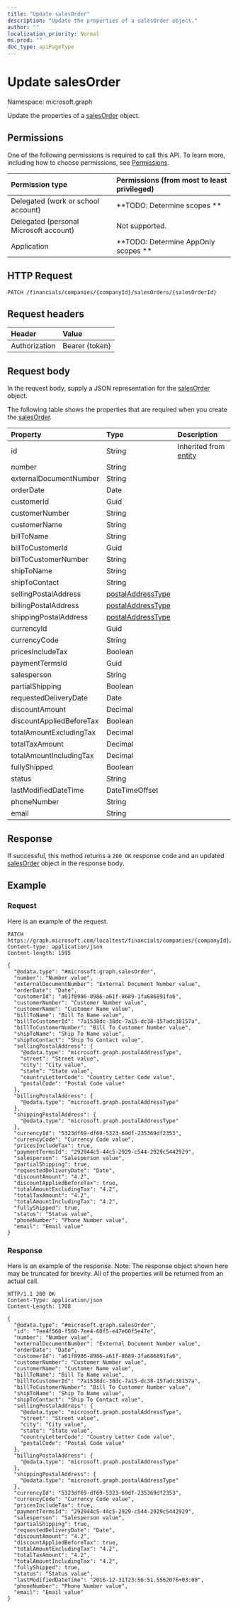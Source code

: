 ```yaml
---
title: "Update salesOrder"
description: "Update the properties of a salesOrder object."
author: ""
localization_priority: Normal
ms.prod: ""
doc_type: apiPageType
---
```


# Update salesOrder

Namespace: microsoft.graph

Update the properties of a [salesOrder](../resources/salesorder.md) object.

## Permissions
One of the following permissions is required to call this API. To learn more, including how to choose permissions, see [Permissions](/concepts/permissions-reference.md).

|Permission type|Permissions (from most to least privileged)|
|:---|:---|
|Delegated (work or school account)|**TODO: Determine scopes **|
|Delegated (personal Microsoft account)|Not supported.|
|Application|**TODO: Determine AppOnly scopes **|

## HTTP Request
<!-- {
  "blockType": "ignored"
}
-->
``` http
PATCH /financials/companies/{companyId}/salesOrders/{salesOrderId}
```

## Request headers
|Header|Value|
|:---|:---|
|Authorization|Bearer {token}|

## Request body
In the request body, supply a JSON representation for the [salesOrder](../resources/salesorder.md) object.

The following table shows the properties that are required when you create the [salesOrder](../resources/salesorder.md).

|Property|Type|Description|
|:---|:---|:---|
|id|String| Inherited from [entity](../resources/entity.md)|
|number|String||
|externalDocumentNumber|String||
|orderDate|Date||
|customerId|Guid||
|customerNumber|String||
|customerName|String||
|billToName|String||
|billToCustomerId|Guid||
|billToCustomerNumber|String||
|shipToName|String||
|shipToContact|String||
|sellingPostalAddress|[postalAddressType](../resources/postaladdresstype.md)||
|billingPostalAddress|[postalAddressType](../resources/postaladdresstype.md)||
|shippingPostalAddress|[postalAddressType](../resources/postaladdresstype.md)||
|currencyId|Guid||
|currencyCode|String||
|pricesIncludeTax|Boolean||
|paymentTermsId|Guid||
|salesperson|String||
|partialShipping|Boolean||
|requestedDeliveryDate|Date||
|discountAmount|Decimal||
|discountAppliedBeforeTax|Boolean||
|totalAmountExcludingTax|Decimal||
|totalTaxAmount|Decimal||
|totalAmountIncludingTax|Decimal||
|fullyShipped|Boolean||
|status|String||
|lastModifiedDateTime|DateTimeOffset||
|phoneNumber|String||
|email|String||



## Response
If successful, this method returns a `200 OK` response code and an updated [salesOrder](../resources/salesorder.md) object in the response body.

## Example

### Request
Here is an example of the request.
<!-- {
  "blockType": "request",
  "name": "update_salesorder"
}
-->
``` http
PATCH https://graph.microsoft.com/localtest/financials/companies/{companyId}/salesOrders/{salesOrderId}
Content-type: application/json
Content-length: 1595

{
  "@odata.type": "#microsoft.graph.salesOrder",
  "number": "Number value",
  "externalDocumentNumber": "External Document Number value",
  "orderDate": "Date",
  "customerId": "a61f8986-8986-a61f-8689-1fa686891fa6",
  "customerNumber": "Customer Number value",
  "customerName": "Customer Name value",
  "billToName": "Bill To Name value",
  "billToCustomerId": "7a1538dc-38dc-7a15-dc38-157adc38157a",
  "billToCustomerNumber": "Bill To Customer Number value",
  "shipToName": "Ship To Name value",
  "shipToContact": "Ship To Contact value",
  "sellingPostalAddress": {
    "@odata.type": "microsoft.graph.postalAddressType",
    "street": "Street value",
    "city": "City value",
    "state": "State value",
    "countryLetterCode": "Country Letter Code value",
    "postalCode": "Postal Code value"
  },
  "billingPostalAddress": {
    "@odata.type": "microsoft.graph.postalAddressType"
  },
  "shippingPostalAddress": {
    "@odata.type": "microsoft.graph.postalAddressType"
  },
  "currencyId": "5323df69-df69-5323-69df-235369df2353",
  "currencyCode": "Currency Code value",
  "pricesIncludeTax": true,
  "paymentTermsId": "292944c5-44c5-2929-c544-2929c5442929",
  "salesperson": "Salesperson value",
  "partialShipping": true,
  "requestedDeliveryDate": "Date",
  "discountAmount": "4.2",
  "discountAppliedBeforeTax": true,
  "totalAmountExcludingTax": "4.2",
  "totalTaxAmount": "4.2",
  "totalAmountIncludingTax": "4.2",
  "fullyShipped": true,
  "status": "Status value",
  "phoneNumber": "Phone Number value",
  "email": "Email value"
}
```

### Response
Here is an example of the response. Note: The response object shown here may be truncated for brevity. All of the properties will be returned from an actual call.
<!-- {
  "blockType": "response",
  "truncated": true
}
-->
``` http
HTTP/1.1 200 OK
Content-Type: application/json
Content-Length: 1708

{
  "@odata.type": "#microsoft.graph.salesOrder",
  "id": "7ee4f560-f560-7ee4-60f5-e47e60f5e47e",
  "number": "Number value",
  "externalDocumentNumber": "External Document Number value",
  "orderDate": "Date",
  "customerId": "a61f8986-8986-a61f-8689-1fa686891fa6",
  "customerNumber": "Customer Number value",
  "customerName": "Customer Name value",
  "billToName": "Bill To Name value",
  "billToCustomerId": "7a1538dc-38dc-7a15-dc38-157adc38157a",
  "billToCustomerNumber": "Bill To Customer Number value",
  "shipToName": "Ship To Name value",
  "shipToContact": "Ship To Contact value",
  "sellingPostalAddress": {
    "@odata.type": "microsoft.graph.postalAddressType",
    "street": "Street value",
    "city": "City value",
    "state": "State value",
    "countryLetterCode": "Country Letter Code value",
    "postalCode": "Postal Code value"
  },
  "billingPostalAddress": {
    "@odata.type": "microsoft.graph.postalAddressType"
  },
  "shippingPostalAddress": {
    "@odata.type": "microsoft.graph.postalAddressType"
  },
  "currencyId": "5323df69-df69-5323-69df-235369df2353",
  "currencyCode": "Currency Code value",
  "pricesIncludeTax": true,
  "paymentTermsId": "292944c5-44c5-2929-c544-2929c5442929",
  "salesperson": "Salesperson value",
  "partialShipping": true,
  "requestedDeliveryDate": "Date",
  "discountAmount": "4.2",
  "discountAppliedBeforeTax": true,
  "totalAmountExcludingTax": "4.2",
  "totalTaxAmount": "4.2",
  "totalAmountIncludingTax": "4.2",
  "fullyShipped": true,
  "status": "Status value",
  "lastModifiedDateTime": "2016-12-31T23:56:51.5562076+03:00",
  "phoneNumber": "Phone Number value",
  "email": "Email value"
}
```

